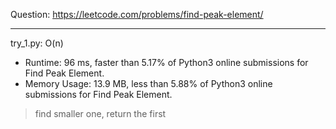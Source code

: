 Question: https://leetcode.com/problems/find-peak-element/

---

try_1.py: O(n)
* Runtime: 96 ms, faster than 5.17% of Python3 online submissions for Find Peak Element.
* Memory Usage: 13.9 MB, less than 5.88% of Python3 online submissions for Find Peak Element.

> find smaller one, return the first
